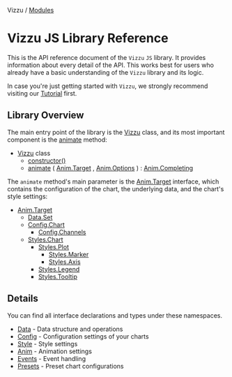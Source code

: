 Vizzu / [Modules](modules.md)

# Vizzu JS Library Reference

This is the API reference document of the `Vizzu` `JS` library. It provides
information about every detail of the API. This works best for users who already
have a basic understanding of the `Vizzu` library and its logic.

In case you're just getting started with `Vizzu`, we strongly recommend visiting
our [Tutorial](../tutorial/index.md) first.

## Library Overview

The main entry point of the library is the [Vizzu](./classes/vizzu.Vizzu.md)
class, and its most important component is the
[animate](./classes/vizzu.Vizzu.md#animate) method:

- [Vizzu](./classes/vizzu.Vizzu.md) class
  - [constructor()](./classes/vizzu.Vizzu.md#constructor)
  - [animate](./classes/vizzu.Vizzu.md#animate) (
    [Anim.Target](./interfaces/vizzu.Anim.Target.md) ,
    [Anim.Options](./interfaces/vizzu.Anim.Options.md) ) :
    [Anim.Completing](./interfaces/vizzu.Anim.Completing.md)

The `animate` method's main parameter is the
[Anim.Target](./interfaces/vizzu.Anim.Target.md) interface, which contains the
configuration of the chart, the underlying data, and the chart's style settings:

- [Anim.Target](./interfaces/vizzu.Anim.Target.md)
  - [Data.Set](./modules/vizzu.Data.md#Set)
  - [Config.Chart](./interfaces/vizzu.Config.Chart.md)
    - [Config.Channels](./interfaces/vizzu.Config.Channels.md)
  - [Styles.Chart](./interfaces/vizzu.Styles.Chart.md)
    - [Styles.Plot](./interfaces/vizzu.Styles.Plot.md)
      - [Styles.Marker](./interfaces/vizzu.Styles.Marker.md)
      - [Styles.Axis](./interfaces/vizzu.Styles.Axis.md)
    - [Styles.Legend](./interfaces/vizzu.Styles.Legend.md)
    - [Styles.Tooltip](./interfaces/vizzu.Styles.Tooltip.md)

## Details

You can find all interface declarations and types under these namespaces.

- [Data](./modules/vizzu.Data.md) - Data structure and operations
- [Config](./modules/vizzu.Config.md) - Configuration settings of your charts
- [Style](./modules/vizzu.Styles.md) - Style settings
- [Anim](./modules/vizzu.Anim.md) - Animation settings
- [Events](./modules/vizzu.Event.md) - Event handling
- [Presets](./modules/presets.md) - Preset chart configurations
